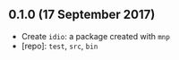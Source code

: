 ## 0.1.0 (17 September 2017)

- Create `idio`: a package created with `mnp`
- [repo]: `test`, `src`, `bin`
